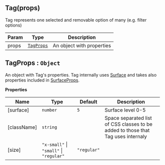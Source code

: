 <a name="Tag"></a>

## Tag(props)
Tag represents one selected and removable option of many (e.g. filter options)


| Param | Type | Description |
| --- | --- | --- |
| props | [<code>TagProps</code>](#TagProps) | An object with properties |

<a name="TagProps"></a>

## TagProps : <code>Object</code>
An object with Tag's properties. Tag internally uses [Surface](../Surface/README.md#Surface) and takes also properties included in [SurfaceProps](../Surface/README.md#SurfaceProps).

**Properties**

| Name | Type | Default | Description |
| --- | --- | --- | --- |
| [surface] | <code>number</code> | <code>5</code> | Surface level 0-5 |
| [className] | <code>string</code> |  | Space separated list of CSS classes to be added to those that Tag uses internaly |
| [size] | <code>&quot;x-small&quot;</code> \| <code>&quot;small&quot;</code> \| <code>&quot;regular&quot;</code> | <code>&quot;regular&quot;</code> |  |


